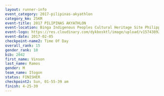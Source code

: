 ```yaml
---
layout: runner-info 
event_category: 2017-pilipinas-akyathlon 
category_km: 25KM 
event-title: 2017 PILIPINAS AKYATHLON 
event-location: Binga Indigenous Peoples Cultural Heritage Site Philippines 
event-logo: https://res.cloudinary.com/dykbosktl/image/upload/v1574389257/Logo/logo_znhnls.jpg 
event-date: 2017-02-05 
checkpoint-name2: Time Of Day 
overall_rank: 15
gender_rank: 10
bib: 2042
first_name: Vinson
last_name: Ramos
gender: M
team_name: Itogon
status: FINISHER
checkpoint2: Sun, 01-55-39 am
finish: 4-25-39
---
```


